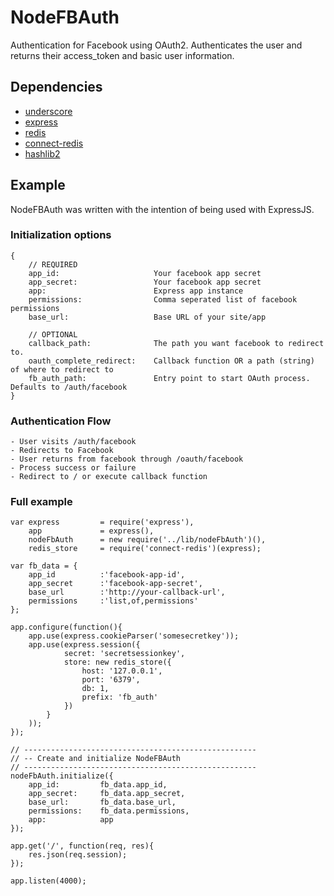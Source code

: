 # NodeFBAuth

Authentication for Facebook using OAuth2. Authenticates the user and returns their access_token and basic user information.

## Dependencies

- [underscore](https://github.com/documentcloud/underscore/)
- [express](https://github.com/visionmedia/express)
- [redis](https://github.com/mranney/node_redis/)
- [connect-redis](https://github.com/visionmedia/connect-redis)
- [hashlib2](https://github.com/karlseguin/hashlib)

## Example

NodeFBAuth was written with the intention of being used with ExpressJS.

### Initialization options

```
{
	// REQUIRED
	app_id:						Your facebook app secret
	app_secret:					Your facebook app secret
	app: 						Express app instance
	permissions: 				Comma seperated list of facebook permissions
	base_url: 					Base URL of your site/app
	
	// OPTIONAL
	callback_path:  			The path you want facebook to redirect to.
	oauth_complete_redirect:	Callback function OR a path (string) of where to redirect to	
	fb_auth_path: 				Entry point to start OAuth process. Defaults to /auth/facebook
}

```

### Authentication Flow

```
- User visits /auth/facebook 
- Redirects to Facebook
- User returns from facebook through /oauth/facebook
- Process success or failure
- Redirect to / or execute callback function
```


### Full example

```
var express 		= require('express'),
	app 			= express(),
	nodeFbAuth 		= new require('../lib/nodeFbAuth')(),
	redis_store		= require('connect-redis')(express);

var fb_data = {
	app_id			:'facebook-app-id',
	app_secret		:'facebook-app-secret',
	base_url 		:'http://your-callback-url',
	permissions		:'list,of,permissions'
};

app.configure(function(){
	app.use(express.cookieParser('somesecretkey'));
	app.use(express.session({
			secret: 'secretsessionkey',
			store: new redis_store({
				host: '127.0.0.1',
				port: '6379',
				db: 1,
				prefix: 'fb_auth'
			})
		}
	));
});

// ----------------------------------------------------
// -- Create and initialize NodeFBAuth
// ----------------------------------------------------
nodeFbAuth.initialize({
	app_id: 		fb_data.app_id, 
	app_secret: 	fb_data.app_secret, 
	base_url: 		fb_data.base_url,
	permissions: 	fb_data.permissions,
	app: 			app
});

app.get('/', function(req, res){
	res.json(req.session);
});

app.listen(4000);
```
